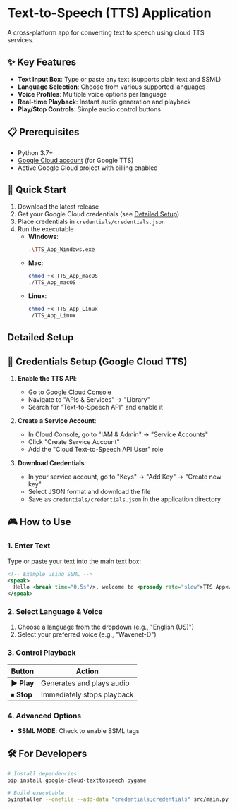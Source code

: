 # Text-to-Speech (TTS) Application

A cross-platform app for converting text to speech using cloud TTS services.

## ✨ Key Features

- **Text Input Box**: Type or paste any text (supports plain text and SSML)
- **Language Selection**: Choose from various supported languages
- **Voice Profiles**: Multiple voice options per language
- **Real-time Playback**: Instant audio generation and playback
- **Play/Stop Controls**: Simple audio control buttons

## 📋 Prerequisites

- Python 3.7+
- [Google Cloud account](https://cloud.google.com/) (for Google TTS)
- Active Google Cloud project with billing enabled

## 🚀 Quick Start

1. Download the latest release
2. Get your Google Cloud credentials (see [Detailed Setup](#detailed-setup))
3. Place credentials in `credentials/credentials.json`
4. Run the executable
   - **Windows**:
     ```bash
     .\TTS_App_Windows.exe
     ```
   - **Mac**:
     ```bash
     chmod +x TTS_App_macOS
     ./TTS_App_macOS
     ```
   - **Linux**:
     ```bash
     chmod +x TTS_App_Linux
     ./TTS_App_Linux
     ```

## Detailed Setup

## 🔑 Credentials Setup (Google Cloud TTS)

1. **Enable the TTS API**:

   - Go to [Google Cloud Console](https://console.cloud.google.com/)
   - Navigate to "APIs & Services" → "Library"
   - Search for "Text-to-Speech API" and enable it

2. **Create a Service Account**:

   - In Cloud Console, go to "IAM & Admin" → "Service Accounts"
   - Click "Create Service Account"
   - Add the "Cloud Text-to-Speech API User" role

3. **Download Credentials**:

   - In your service account, go to "Keys" → "Add Key" → "Create new key"
   - Select JSON format and download the file
   - Save as `credentials/credentials.json` in the application directory

## 🎮 How to Use

### 1. Enter Text

Type or paste your text into the main text box:

```xml
<!-- Example using SSML -->
<speak>
  Hello <break time="0.5s"/>, welcome to <prosody rate="slow">TTS App</prosody>!
</speak>
```

### 2. Select Language & Voice

1. Choose a language from the dropdown (e.g., "English (US)")
2. Select your preferred voice (e.g., "Wavenet-D")

### 3. Control Playback

| Button      | Action                     |
| ----------- | -------------------------- |
| ▶️ **Play** | Generates and plays audio  |
| ⏹ **Stop**  | Immediately stops playback |

### 4. Advanced Options

- **SSML MODE**: Check to enable SSML tags

## 🛠 For Developers

```bash
# Install dependencies
pip install google-cloud-texttospeech pygame

# Build executable
pyinstaller --onefile --add-data "credentials;credentials" src/main.py
```
